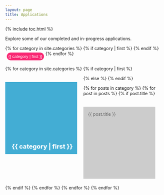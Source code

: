 ```yaml
---
layout: page
title: Applications
---
```


{% include toc.html %}

<style>
.boxxy {
  background: #CCC;
  width: 200px;
  position: relative;
  height: 200px;
  margin-top: 20px;
  margin-bottom: 20px;
  margin-right: 20px;
  float: left;
  padding:15px;

}
.boxxy-meta {
  position: absolute;
  bottom: 5px;
  right: 7px;
  color:white;
  font-weight:800;
  font-size:20px;
  margin:7px;
}

.boxxy-text:hover {
  color:yellow;
  font-weight:800;
  color: yellow;
}

.showing {
  background: #f92672;
  color:white;
}

.hiding {
  background: #CCC;
  color: #999;
}

.btn {
  border-radius:30px;
  border: none !important;
  float:left;
  margin:5px;
  padding:5px;
}

a {
  text-decoration: none !important;
}

a:hover, 
a:active,
a:focus, {
  text-decoration: none !important;
}

</style>
Explore some of our completed and in-progress applications.

<div>
{% for category in site.categories %}
{% if category | first %}
<button id="toggle-{{ category | first }}" class="btn btn-sm btn-secondary showing toggle-button">{{ category | first }}</button>
{% endif %}
{% endfor %}
</div><br>

{% for category in site.categories %}
{% if category | first %}
<div class="boxxy showing box-{{ category | first }}" style="background:#43add4">
  <small class="boxxy-meta">{{ category | first }}</small>
</div>
{% else %}
{% endif %}

{% for posts in category %}
{% for post in posts %}
{% if post.title %}
<div class="boxxy box-{{ category | first }}">
  <a class="boxxy-text" style="color:#666" href="{{ post.url }}">{{ post.title }}</a>
</div>
{% endif %}
{% endfor %}
{% endfor %}
{% endfor %}

<script>
$('.toggle-button').click(function(){
   if ($(this).hasClass('showing')) {
       $(this).removeClass('showing');
       $(this).addClass('hiding');
   } else {
       $(this).removeClass('hiding');
       $(this).addClass('showing');
   }
   var toggleclass = "." + $(this).attr('id').replace('toggle','box')
   $(toggleclass).toggle();
})
</script>
